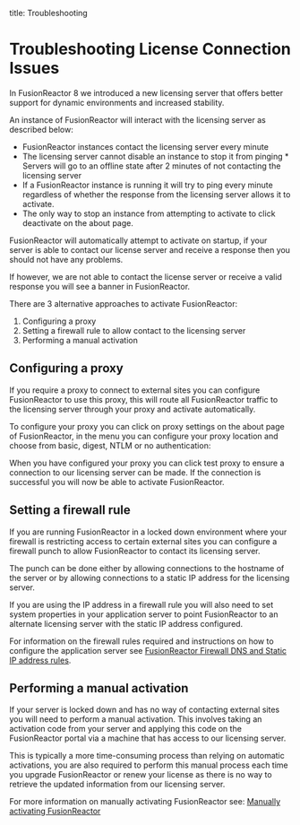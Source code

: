 title: Troubleshooting

# Troubleshooting License Connection Issues

In FusionReactor 8 we introduced a new licensing server that offers better support for dynamic environments and increased
 stability.

 An instance of FusionReactor will interact with the licensing server as described below:

* FusionReactor instances contact the licensing server every minute
* The licensing server cannot disable an instance to stop it from pinging
​* Servers will go to an offline state after 2 minutes of not contacting the licensing server
* If a FusionReactor instance is running it will try to ping every minute regardless of whether the response from the licensing
 server allows it to activate.
 * The only way to stop an instance from attempting to activate to click deactivate on the about page.

FusionReactor will automatically attempt to activate on startup, if your server is able to contact our license server and
 receive a response then you should not have any problems.

If however, we are not able to contact the license server or receive a valid response you will see a banner in FusionReactor.

There are 3 alternative approaches to activate FusionReactor:

1. Configuring a proxy
1. Setting a firewall rule to allow contact to the licensing server
1. Performing a manual activation

## Configuring a proxy

If you require a proxy to connect to external sites you can configure FusionReactor to use this proxy, this will route all FusionReactor traffic to the licensing server through your proxy and activate automatically.

To configure your proxy you can click on proxy settings on the about page of FusionReactor, in the menu you can configure your proxy location and choose from basic, digest, NTLM or no authentication:

When you have configured your proxy you can click test proxy to ensure a connection to our licensing server can be made. If the connection is successful you will now be able to activate FusionReactor.

## Setting a firewall rule

If you are running FusionReactor in a locked down environment where your firewall is restricting access to certain external sites you can configure a firewall punch to allow FusionReactor to contact its licensing server.

The punch can be done either by allowing connections to the hostname of the server or by allowing connections to a static IP address for the licensing server.

If you are using the IP address in a firewall rule you will also need to set system properties in your application server to point FusionReactor to an alternate licensing server with the static IP address configured.

For information on the firewall rules required and instructions on how to configure the application server see [FusionReactor
 Firewall DNS and Static IP address rules](Static-Licensing-Endpoints.md).

## Performing a manual activation

If your server is locked down and has no way of contacting external sites you will need to perform a manual activation. This involves taking an activation code from your server and applying this code on the FusionReactor portal via a machine that has access to our licensing server.

This is typically a more time-consuming process than relying on automatic activations, you are also required to perform this manual process each time you upgrade FusionReactor or renew your license as there is no way to retrieve the updated information from our licensing server.

For more information on manually activating FusionReactor see: [Manually activating FusionReactor](Manual-Activation.md)
